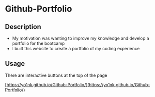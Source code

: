 # Github-Portfolio

## Description

- My motivation was wanting to improve my knowledge and develop a portfolio for the bootcamp
- I built this website to create a portfolio of my coding experience

## Usage

There are interactive buttons at the top of the page

[https://yo1nk.github.io/Github-Portfolio/](https://yo1nk.github.io/Github-Portfolio/)
